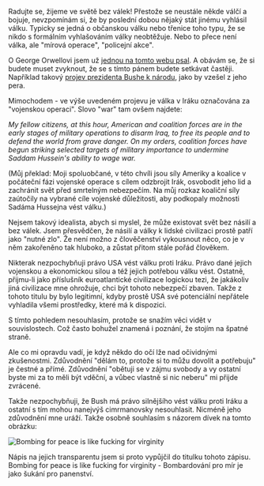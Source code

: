 <!-- dcterms:identifier = riderweblog#28 -->
<!-- dcterms:title = Bombing for peace is like fucking for virginity -->
<!-- np9:categoryId = 2 -->
<!-- x4w:category = Lidé a jiná zvěř -->
<!-- np9:authorId = 1 -->
<!-- np9:authorEmail = michal.valasek@altairis.cz -->
<!-- dcterms:creator = Michal Altair Valášek -->
<!-- dcterms:created = 2003-03-21T12:27:56+01:00 -->
<!-- dcterms:date = 2003-03-21T12:27:56+01:00 -->

Radujte se, žijeme ve světě bez válek! Přestože se neustále někde válčí a bojuje, nevzpomínám si, že by poslední dobou nějaký stát jinému vyhlásil válku. Typicky se jedná o občanskou válku nebo třenice toho typu, že se nikdo s formálním vyhlašováním války neobtěžuje. Nebo to přece není válka, ale "mírová operace", "policejní akce".

O George Orwellovi jsem už [jednou na tomto webu psal](http://weblog.rider.cz/ShowRecord.aspx?day=20030206#233630). A obávám se, že si budete muset zvyknout, že se s tímto pánem budete setkávat častěji. Například takový [projev prezidenta Bushe k národu](http://www.whitehouse.gov/news/releases/2003/03/20030319-17.html), jako by vzešel z jeho pera.

Mimochodem - ve výše uvedeném projevu je válka v Iráku označována za "vojenskou operaci". Slovo "war" tam ovšem najdete:

*My fellow citizens, at this hour, American and coalition forces are in the early stages of military operations to disarm Iraq, to free its people and to defend the world from grave danger. On my orders, coalition forces have begun striking selected targets of military importance to undermine Saddam Hussein's ability to wage war.*

(Můj překlad: Moji spoluobčané, v této chvíli jsou síly Ameriky a koalice v počáteční fázi vojenské operace s cílem odzbrojit Irák, osvobodit jeho lid a zachránit svět před smrtelným nebezpečím. Na můj rozkaz koaliční síly zaútočily na vybrané cíle vojenské důležitosti, aby podkopaly možnosti Sadáma Hussejna vést válku.)

Nejsem takový idealista, abych si myslel, že může existovat svět bez násilí a bez válek. Jsem přesvědčen, že násilí a války k lidské civilizaci prostě patří jako "nutné zlo". Že není možno z člověčenství vykousnout něco, co je v něm zakořeněno tak hluboko, a zůstat přitom stále pořád člověkem.

Nikterak nezpochybňuji právo USA vést válku proti Iráku. Právo dané jejich vojenskou a ekonomickou silou a též jejich potřebou válku vést. Ostatně, přijmu-li jako příslušník euroatlantické civilizace logickou tezi, že jakákoliv jiná civilizace mne ohrožuje, chci být tohoto nebezpečí zbaven. Takže z tohoto titulu by bylo legitimní, kdyby prostě USA své potenciální nepřátele vyhladila všemi prostředky, které má k dispozici.

S tímto pohledem nesouhlasím, protože se snažím věci vidět v souvislostech. Což často bohužel znamená i poznání, že stojím na špatné straně.

Ale co mi opravdu vadí, je když někdo do očí lže nad očividnými zkušenostmi. Zdůvodnění "dělám to, protože si to můžu dovolit a potřebuju" je čestné a přímé. Zdůvodnění "obětuji se v zájmu svobody a vy ostatní byste mi za to měli být vděční, a vůbec vlastně si nic neberu" mi přijde zvrácené.

Takže nezpochybňuji, že Bush má právo silnějšího vést válku proti Iráku a ostatní s tím mohou nanejvýš cimrmanovsky nesouhlasit. Nicméně jeho zdůvodnění mne uráží. Takže osobně souhlasím s názorem dívek na tomto obrázku:

![Bombing for peace is like fucking for virginity](http://weblog.rider.cz/files/peacebomb.jpg)

Nápis na jejich transparentu jsem si proto vypůjčil do titulku tohoto zápisu. Bombing for peace is like fucking for virginity - Bombardování pro mír je jako šukání pro panenství.